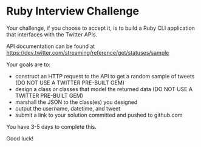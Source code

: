# Ruby Interview Challenge

Your challenge, if you choose to accept it, is to build a Ruby CLI 
application that interfaces with the Twitter APIs. 

API documentation can be found at https://dev.twitter.com/streaming/reference/get/statuses/sample

Your goals are to:

* construct an HTTP request to the API to get a random sample of tweets (DO NOT USE A TWITTER PRE-BUILT GEM)
* design a class or classes that model the returned data (DO NOT USE A TWITTER PRE-BUILT GEM)
* marshall the JSON to the class(es) you designed
* output the username, datetime, and tweet
* submit a link to your solution committed and pushed to github.com

You have 3-5 days to complete this.  

Good luck!
